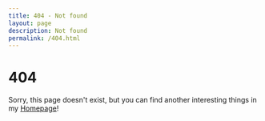 ```yaml
---
title: 404 - Not found
layout: page
description: Not found
permalink: /404.html
---
```


# 404

Sorry, this page doesn't exist, but you can find another interesting things in my [Homepage](https://douglascl.xyz/)!
